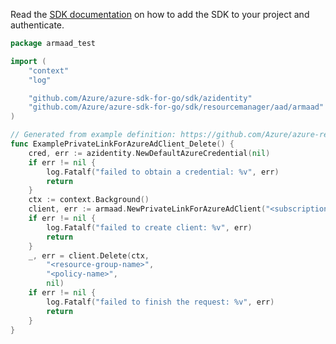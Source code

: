 Read the [SDK documentation](https://github.com/Azure/azure-sdk-for-go/blob/sdk%2Fresourcemanager%2Faad%2Farmaad%2Fv0.4.0/sdk/resourcemanager/aad/armaad/README.md) on how to add the SDK to your project and authenticate.

```go
package armaad_test

import (
	"context"
	"log"

	"github.com/Azure/azure-sdk-for-go/sdk/azidentity"
	"github.com/Azure/azure-sdk-for-go/sdk/resourcemanager/aad/armaad"
)

// Generated from example definition: https://github.com/Azure/azure-rest-api-specs/tree/main/specification/azureactivedirectory/resource-manager/Microsoft.Aadiam/stable/2020-03-01/examples/AzureADPrivateLinkPolicyDelete.json
func ExamplePrivateLinkForAzureAdClient_Delete() {
	cred, err := azidentity.NewDefaultAzureCredential(nil)
	if err != nil {
		log.Fatalf("failed to obtain a credential: %v", err)
		return
	}
	ctx := context.Background()
	client, err := armaad.NewPrivateLinkForAzureAdClient("<subscription-id>", cred, nil)
	if err != nil {
		log.Fatalf("failed to create client: %v", err)
		return
	}
	_, err = client.Delete(ctx,
		"<resource-group-name>",
		"<policy-name>",
		nil)
	if err != nil {
		log.Fatalf("failed to finish the request: %v", err)
		return
	}
}
```
